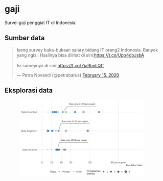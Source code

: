 # gaji

Survei gaji penggiat IT di Indonesia

## Sumber data

<blockquote class="twitter-tweet"><p lang="in" dir="ltr">Iseng survey buka-bukaan salary bidang IT orang2 Indonesia. Banyak yang ngisi. Hasilnya bisa dilihat di sini:<a href="https://t.co/Upo4cbJsbA">https://t.co/Upo4cbJsbA</a><br><br>Isi surveynya di sini:<a href="https://t.co/ZjaRbnLQff">https://t.co/ZjaRbnLQff</a></p>&mdash; Petra Novandi (@petrabarus) <a href="https://twitter.com/petrabarus/status/1228607065481809921?ref_src=twsrc%5Etfw">February 15, 2020</a></blockquote>

## Eksplorasi data

<center>
<img src="figs/viz-dist-1.png" width="80%">
</center>


	
